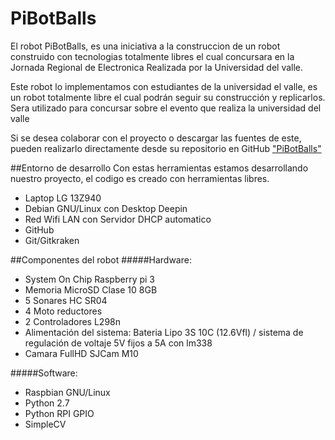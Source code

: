 # PiBotBalls

El robot PiBotBalls, es una iniciativa a la construccion de un robot construido con tecnologias totalmente libres el cual concursara en la Jornada Regional de Electronica
Realizada por la Universidad del valle.

Este robot lo implementamos con estudiantes de la universidad el valle, es un robot totalmente libre el cual podrán seguir su construcción y replicarlos.
Sera utilizado para concursar sobre el evento que realiza la universidad del valle

Si se desea colaborar con el proyecto o descargar las fuentes de este, pueden realizarlo directamente desde su repositorio en GitHub ["PiBotBalls"](https://github.com/UavLabsColombia/pibotballs)

##Entorno de desarrollo
Con estas herramientas estamos desarrollando nuestro proyecto, el codigo es creado con herramientas libres.

* Laptop LG 13Z940
* Debian GNU/Linux con Desktop Deepin
* Red Wifi LAN con Servidor DHCP automatico
* GitHub
* Git/Gitkraken


##Componentes del robot
#####Hardware:
* System On Chip Raspberry pi 3
* Memoria MicroSD Clase 10 8GB
* 5 Sonares HC SR04
* 4 Moto reductores
* 2 Controladores L298n
* Alimentación del sistema: Bateria Lipo 3S 10C (12.6Vfl) / sistema de regulación de voltaje 5V fijos a 5A con lm338
* Camara FullHD SJCam M10

#####Software:

* Raspbian GNU/Linux
* Python 2.7
* Python RPI GPIO
* SimpleCV
